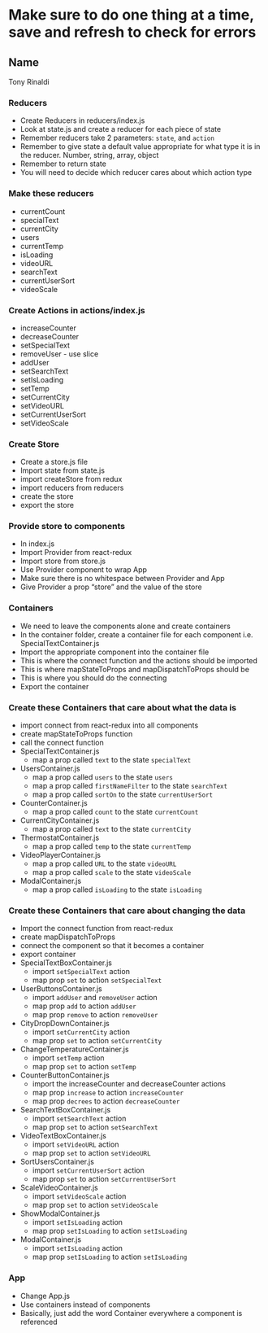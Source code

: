 # Make sure to do one thing at a time, save and refresh to check for errors

## Name
Tony Rinaldi

###  Reducers
  + Create Reducers in reducers/index.js
  + Look at state.js and create a reducer for each piece of state
  + Remember reducers take 2 parameters: `state`, and `action`
  + Remember to give state a default value appropriate for what type it is in the reducer. Number, string, array, object
  + Remember to return state
  + You will need to decide which reducer cares about which action type
### Make these reducers
  + currentCount
  + specialText
  + currentCity
  + users
  + currentTemp
  + isLoading
  + videoURL
  + searchText
  + currentUserSort
  + videoScale
### Create Actions in actions/index.js
  + increaseCounter
  + decreaseCounter
  + setSpecialText
  + removeUser - use slice
  + addUser 
  + setSearchText
  + setIsLoading
  + setTemp
  + setCurrentCity
  + setVideoURL
  + setCurrentUserSort
  + setVideoScale
### Create Store
  + Create a store.js file
  + Import state from state.js
  + import createStore from redux
  + import reducers from reducers
  + create the store
  + export the store

### Provide store to components
  + In index.js
  + Import Provider from react-redux
  + Import store from store.js
  + Use Provider component to wrap App
  + Make sure there is no whitespace between Provider and App
  + Give Provider a prop “store” and the value of the store


### Containers
  * We need to leave the components alone and create containers
  * In the container folder, create a container file for each component i.e. SpecialTextContainer.js
  * Import the appropriate component into the container file
  * This is where the connect function and the actions should be imported
  * This is where mapStateToProps and mapDispatchToProps should be
  * This is where you should do the connecting
  * Export the container
  
### Create these Containers that care about what the data is
  + import connect from react-redux into all components
  + create mapStateToProps function 
  + call the connect function
  + SpecialTextContainer.js
    + map a prop called `text` to the state `specialText`
  + UsersContainer.js
    + map a prop called `users` to the state `users`
    + map a prop called `firstNameFilter` to the state `searchText`
    + map a prop called `sortOn` to the state `currentUserSort`
  + CounterContainer.js
    + map a prop called `count` to the state `currentCount`
  + CurrentCityContainer.js
    + map a prop called `text` to the state `currentCity`
  + ThermostatContainer.js
    + map a prop called `temp` to the state `currentTemp`
  + VideoPlayerContainer.js
    + map a prop called `URL` to the state `videoURL`
    + map a prop called `scale` to the state `videoScale`
  + ModalContainer.js
    + map a prop called `isLoading` to the state `isLoading`

### Create these Containers that care about changing the data
  + Import the connect function from react-redux
  + create mapDispatchToProps
  + connect the component so that it becomes a container
  + export container
  + SpecialTextBoxContainer.js
    + import `setSpecialText` action
    + map prop `set` to action `setSpecialText`
  + UserButtonsContainer.js
    + import `addUser` and `removeUser` action
    + map prop `add` to action `addUser`
    + map prop `remove` to action `removeUser`
  + CityDropDownContainer.js
    + import `setCurrentCity` action
    + map prop `set` to action `setCurrentCity`
  + ChangeTemperatureContainer.js
    + import `setTemp` action
    + map prop `set` to action `setTemp`
  + CounterButtonContainer.js
    + import the increaseCounter and decreaseCounter actions
    + map prop `increase` to action `increaseCounter`
    + map prop `decrees` to action `decreaseCounter`
  + SearchTextBoxContainer.js
    + import `setSearchText` action
    + map prop `set` to action `setSearchText`
  + VideoTextBoxContainer.js
    + import `setVideoURL` action
    + map prop `set` to action `setVideoURL`
  + SortUsersContainer.js
    + import `setCurrentUserSort` action
    + map prop `set` to action `setCurrentUserSort`
  + ScaleVideoContainer.js
    + import `setVideoScale` action
    + map prop `set` to action `setVideoScale`
  + ShowModalContainer.js
    + import `setIsLoading` action
    + map prop `setIsLoading` to action `setIsLoading`
  + ModalContainer.js
    + import `setIsLoading` action
    + map prop `setIsLoading` to action `setIsLoading`

### App
  + Change App.js
  + Use containers instead of components
  + Basically, just add the word Container everywhere a component is referenced